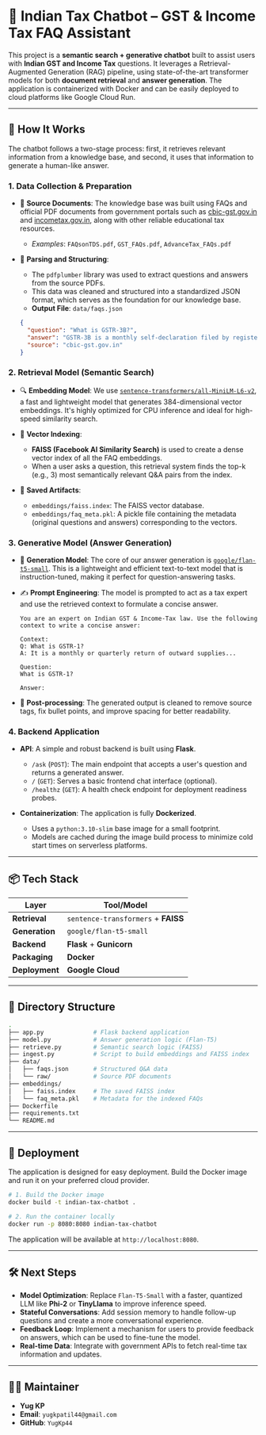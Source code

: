 # 💬 Indian Tax Chatbot – GST & Income Tax FAQ Assistant

This project is a **semantic search + generative chatbot** built to assist users with **Indian GST and Income Tax** questions. It leverages a Retrieval-Augmented Generation (RAG) pipeline, using state-of-the-art transformer models for both **document retrieval** and **answer generation**. The application is containerized with Docker and can be easily deployed to cloud platforms like Google Cloud Run.

---

## 🔧 How It Works

The chatbot follows a two-stage process: first, it retrieves relevant information from a knowledge base, and second, it uses that information to generate a human-like answer.

### 1. Data Collection & Preparation

-   📄 **Source Documents**: The knowledge base was built using FAQs and official PDF documents from government portals such as [cbic-gst.gov.in](https://cbic-gst.gov.in) and [incometax.gov.in](https://incometax.gov.in), along with other reliable educational tax resources.
    -   *Examples*: `FAQsonTDS.pdf`, `GST_FAQs.pdf`, `AdvanceTax_FAQs.pdf`

-   🔁 **Parsing and Structuring**:
    -   The `pdfplumber` library was used to extract questions and answers from the source PDFs.
    -   This data was cleaned and structured into a standardized JSON format, which serves as the foundation for our knowledge base.
    -   **Output File**: `data/faqs.json`

    ```json
    {
      "question": "What is GSTR-3B?",
      "answer": "GSTR-3B is a monthly self-declaration filed by registered taxpayers...",
      "source": "cbic-gst.gov.in"
    }
    ```

### 2. Retrieval Model (Semantic Search)

-   🔍 **Embedding Model**: We use [`sentence-transformers/all-MiniLM-L6-v2`](https://huggingface.co/sentence-transformers/all-MiniLM-L6-v2), a fast and lightweight model that generates 384-dimensional vector embeddings. It's highly optimized for CPU inference and ideal for high-speed similarity search.

-   🧠 **Vector Indexing**:
    -   **FAISS (Facebook AI Similarity Search)** is used to create a dense vector index of all the FAQ embeddings.
    -   When a user asks a question, this retrieval system finds the top-k (e.g., 3) most semantically relevant Q&A pairs from the index.

-   📁 **Saved Artifacts**:
    -   `embeddings/faiss.index`: The FAISS vector database.
    -   `embeddings/faq_meta.pkl`: A pickle file containing the metadata (original questions and answers) corresponding to the vectors.

### 3. Generative Model (Answer Generation)

-   🤖 **Generation Model**: The core of our answer generation is [`google/flan-t5-small`](https://huggingface.co/google/flan-t5-small). This is a lightweight and efficient text-to-text model that is instruction-tuned, making it perfect for question-answering tasks.

-   ✍️ **Prompt Engineering**: The model is prompted to act as a tax expert and use the retrieved context to formulate a concise answer.

    ```text
    You are an expert on Indian GST & Income‑Tax law. Use the following context to write a concise answer:

    Context:
    Q: What is GSTR-1?
    A: It is a monthly or quarterly return of outward supplies...

    Question:
    What is GSTR-1?

    Answer:
    ```

-   🧽 **Post-processing**: The generated output is cleaned to remove source tags, fix bullet points, and improve spacing for better readability.

### 4. Backend Application

-   **API**: A simple and robust backend is built using **Flask**.
    -   `/ask` (`POST`): The main endpoint that accepts a user's question and returns a generated answer.
    -   `/` (`GET`): Serves a basic frontend chat interface (optional).
    -   `/healthz` (`GET`): A health check endpoint for deployment readiness probes.

-   **Containerization**: The application is fully **Dockerized**.
    -   Uses a `python:3.10-slim` base image for a small footprint.
    -   Models are cached during the image build process to minimize cold start times on serverless platforms.

---

## 📦 Tech Stack

| Layer          | Tool/Model                          |
| -------------- | ----------------------------------- |
| **Retrieval**  | `sentence-transformers` + **FAISS** |
| **Generation** | `google/flan-t5-small`              |
| **Backend**    | **Flask** + **Gunicorn**            |
| **Packaging**  | **Docker**                          |
| **Deployment** | **Google Cloud**                    |

---

## 📁 Directory Structure

```bash
.
├── app.py              # Flask backend application
├── model.py            # Answer generation logic (Flan-T5)
├── retrieve.py         # Semantic search logic (FAISS)
├── ingest.py           # Script to build embeddings and FAISS index
├── data/
│   ├── faqs.json       # Structured Q&A data
│   └── raw/            # Source PDF documents
├── embeddings/
│   ├── faiss.index     # The saved FAISS index
│   └── faq_meta.pkl    # Metadata for the indexed FAQs
├── Dockerfile
├── requirements.txt
└── README.md
```

---

## 🚀 Deployment

The application is designed for easy deployment. Build the Docker image and run it on your preferred cloud provider.

```bash
# 1. Build the Docker image
docker build -t indian-tax-chatbot .

# 2. Run the container locally
docker run -p 8080:8080 indian-tax-chatbot
```

The application will be available at `http://localhost:8080`.

---

## 🛠 Next Steps

-   **Model Optimization**: Replace `Flan-T5-Small` with a faster, quantized LLM like **Phi-2** or **TinyLlama** to improve inference speed.
-   **Stateful Conversations**: Add session memory to handle follow-up questions and create a more conversational experience.
-   **Feedback Loop**: Implement a mechanism for users to provide feedback on answers, which can be used to fine-tune the model.
-   **Real-time Data**: Integrate with government APIs to fetch real-time tax information and updates.

---

## 👨‍💻 Maintainer

-   **Yug KP**
-   **Email**: `yugkpatil44@gmail.com`
-   **GitHub**: `YugKp44`
